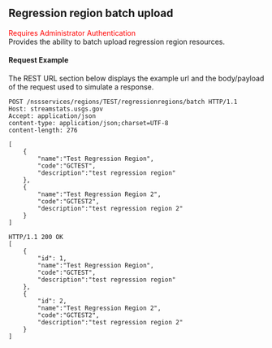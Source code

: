 ## Regression region batch upload
<span style="color:red">Requires Administrator Authentication</span>    
Provides the ability to batch upload regression region resources.

#### Request Example
The REST URL section below displays the example url and the body/payload of the request used to simulate a response.

```
POST /nssservices/regions/TEST/regressionregions/batch HTTP/1.1
Host: streamstats.usgs.gov
Accept: application/json
content-type: application/json;charset=UTF-8
content-length: 276

[
	{
        "name":"Test Regression Region",
        "code":"GCTEST",
        "description":"test regression region"
	},
	{
        "name":"Test Regression Region 2",
        "code":"GCTEST2",
        "description":"test regression region 2"
	}
]
```

```
HTTP/1.1 200 OK
[
	{
        "id": 1,
        "name":"Test Regression Region",
        "code":"GCTEST",
        "description":"test regression region"
	},
	{
        "id": 2,
        "name":"Test Regression Region 2",
        "code":"GCTEST2",
        "description":"test regression region 2"
	}
]
```